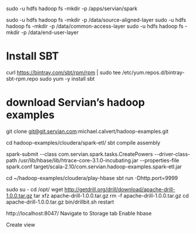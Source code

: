 sudo -u hdfs hadoop fs -mkdir -p /apps/servian/spark

sudo -u hdfs hadoop fs -mkdir -p /data/source-aligned-layer
sudo -u hdfs hadoop fs -mkdir -p /data/common-access-layer
sudo -u hdfs hadoop fs -mkdir -p /data/end-user-layer

# Install SBT
curl https://bintray.com/sbt/rpm/rpm | sudo tee /etc/yum.repos.d/bintray-sbt-rpm.repo
sudo yum -y install sbt

# download Servian’s hadoop examples
git clone git@git.servian.com:michael.calvert/hadoop-examples.git

cd hadoop-examples/cloudera/spark-etl/
sbt compile assembly

spark-submit --class com.servian.spark.tasks.CreatePowers --driver-class-path /usr/lib/hbase/lib/htrace-core-3.1.0-incubating.jar --properties-file spark.conf target/scala-2.10/com.servian.hadoop-examples.spark-etl.jar


cd ~/hadoop-examples/cloudera/play-hbase
sbt run -Dhttp.port=9999


sudo su -
cd /opt/
wget http://getdrill.org/drill/download/apache-drill-1.0.0.tar.gz
tar xfz apache-drill-1.0.0.tar.gz
rm -f apache-drill-1.0.0.tar.gz
cd apache-drill-1.0.0.tar.gz
bin/drillbit.sh restart

http://localhost:8047/
Navigate to Storage tab
Enable hbase

Create view
